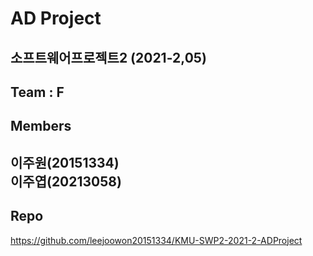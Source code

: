 AD Project 
==========
소프트웨어프로젝트2 (2021-2,05)
---------
Team : F
---------------
Members
---------------
이주원(20151334)  
이주엽(20213058)
---------------
Repo
---------------
https://github.com/leejoowon20151334/KMU-SWP2-2021-2-ADProject